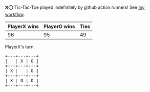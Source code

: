 :x::o: Tic-Tac-Toe played indefinitely by github action runners! See [my workflow](.github/workflows/play.yaml).

|PlayerX wins|PlayerO wins|Ties|
|-|-|-|
|96|95|49|

PlayerX's turn.

<pre>
+---+---+---+
|   | X | O |
+---+---+---+
| X |   | O |
+---+---+---+
| X | O | O |
+---+---+---+
</pre>